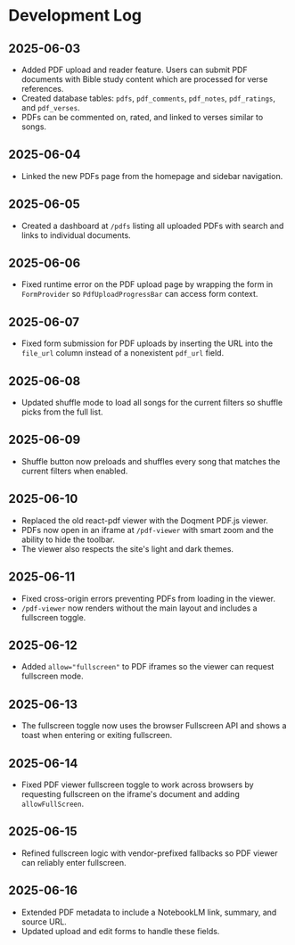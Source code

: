 # Development Log

## 2025-06-03
- Added PDF upload and reader feature. Users can submit PDF documents with Bible study content which are processed for verse references.
- Created database tables: `pdfs`, `pdf_comments`, `pdf_notes`, `pdf_ratings`, and `pdf_verses`.
- PDFs can be commented on, rated, and linked to verses similar to songs.

## 2025-06-04
- Linked the new PDFs page from the homepage and sidebar navigation.

## 2025-06-05
- Created a dashboard at `/pdfs` listing all uploaded PDFs with search and links to individual documents.

## 2025-06-06
- Fixed runtime error on the PDF upload page by wrapping the form in `FormProvider` so `PdfUploadProgressBar` can access form context.
## 2025-06-07
- Fixed form submission for PDF uploads by inserting the URL into the `file_url` column instead of a nonexistent `pdf_url` field.

## 2025-06-08
- Updated shuffle mode to load all songs for the current filters so shuffle picks from the full list.

## 2025-06-09
- Shuffle button now preloads and shuffles every song that matches the current filters when enabled.

## 2025-06-10
- Replaced the old react-pdf viewer with the Doqment PDF.js viewer.
- PDFs now open in an iframe at `/pdf-viewer` with smart zoom and the ability to hide the toolbar.
- The viewer also respects the site's light and dark themes.

## 2025-06-11
- Fixed cross-origin errors preventing PDFs from loading in the viewer.
- `/pdf-viewer` now renders without the main layout and includes a fullscreen toggle.

## 2025-06-12
- Added `allow="fullscreen"` to PDF iframes so the viewer can request fullscreen mode.

## 2025-06-13
- The fullscreen toggle now uses the browser Fullscreen API and shows a toast when entering or exiting fullscreen.

## 2025-06-14
- Fixed PDF viewer fullscreen toggle to work across browsers by requesting fullscreen on the iframe's document and adding `allowFullScreen`.

## 2025-06-15
- Refined fullscreen logic with vendor-prefixed fallbacks so PDF viewer can reliably enter fullscreen.

## 2025-06-16
- Extended PDF metadata to include a NotebookLM link, summary, and source URL.
- Updated upload and edit forms to handle these fields.

